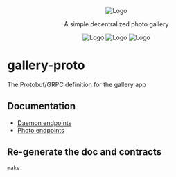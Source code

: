 <p align="center">
    <img src="https://raw.githubusercontent.com/michaelcoll/gallery-web/main/doc/logo.png" alt="Logo" /><br />
</p>
<p align="center">
    A simple decentralized photo gallery
</p>
<p align="center">
    <img src="https://img.shields.io/github/actions/workflow/status/michaelcoll/gallery-proto/build.yml?branch=main" alt="Logo" />
    <img src="https://img.shields.io/github/v/release/michaelcoll/gallery-proto" alt="Logo" />
    <img src="https://img.shields.io/github/license/michaelcoll/gallery-proto" alt="Logo" />
</p>

# gallery-proto
The Protobuf/GRPC definition for the gallery app

## Documentation
- [Daemon endpoints](doc/daemon.md)
- [Photo endpoints](doc/photo.md)

## Re-generate the doc and contracts
```
make
```